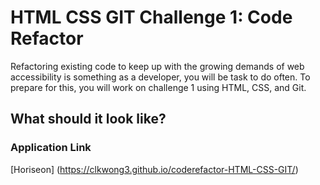 # HTML CSS GIT Challenge 1: Code Refactor

Refactoring existing code to keep up with the growing demands of web accessibility is something as a developer, you will be task to do often. To prepare for this, you will work on challenge 1 using HTML, CSS, and Git. 



## What should it look like?




### Application Link

[Horiseon] (https://clkwong3.github.io/coderefactor-HTML-CSS-GIT/)
